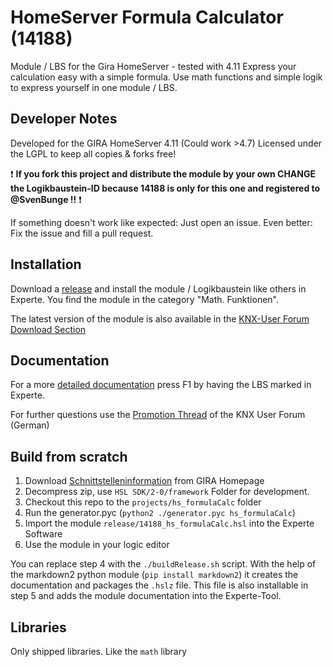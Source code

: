 # HomeServer Formula Calculator (14188)

Module / LBS for the Gira HomeServer - tested with 4.11
Express your calculation easy with a simple formula. Use math functions and simple logik to express yourself in one module / LBS.

## Developer Notes

Developed for the GIRA HomeServer 4.11 (Could work >4.7)
Licensed under the LGPL to keep all copies & forks free!

:exclamation: **If you fork this project and distribute the module by your own CHANGE the Logikbaustein-ID because 14188 is only for this one and registered to @SvenBunge !!** :exclamation:

If something doesn't work like expected: Just open an issue. Even better: Fix the issue and fill a pull request.

## Installation

Download a [release](https://github.com/SvenBunge/hs_formulaCalc/releases) and install the module / Logikbaustein like others in Experte.
You find the module in the category "Math. Funktionen". 

The latest version of the module is also available in the [KNX-User Forum Download Section](https://service.knx-user-forum.de/?comm=download&id=14188)

## Documentation

For a more [detailed documentation](doc/log14188.md) press F1 by having the LBS marked in Experte.

For further questions use the [Promotion Thread](https://knx-user-forum.de/forum/%C3%B6ffentlicher-bereich/knx-eib-forum/1782168-neuer-formel-baustein-wenn-ihn-jemand-braucht) of the KNX User Forum (German)

## Build from scratch

1. Download [Schnittstelleninformation](http://www.hs-help.net/hshelp/gira/other_documentation/Schnittstelleninformationen.zip) from GIRA Homepage
2. Decompress zip, use `HSL SDK/2-0/framework` Folder for development.
3. Checkout this repo to the `projects/hs_formulaCalc` folder
4. Run the generator.pyc (`python2 ./generator.pyc hs_formulaCalc`)
5. Import the module `release/14188_hs_formulaCalc.hsl` into the Experte Software
6. Use the module in your logic editor

You can replace step 4 with the `./buildRelease.sh` script. With the help of the markdown2 python module (`pip install markdown2`) it creates the documentation and packages the `.hslz` file. This file is also installable in step 5 and adds the module documentation into the Experte-Tool.  
 
## Libraries

Only shipped libraries. Like the `math` library
